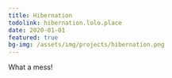 ```yaml
---
title: Hibernation
todolink: hibernation.lolo.place
date: 2020-01-01
featured: true
bg-img: /assets/img/projects/hibernation.png
---
```


What a mess!
